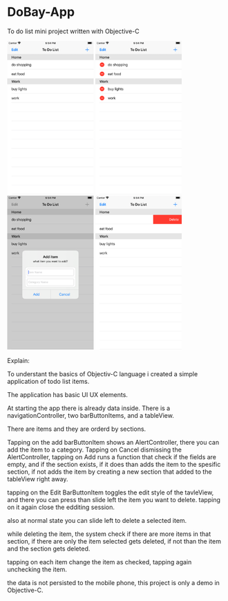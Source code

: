 # DoBay-App
To do list mini project written with Objective-C

<img src=screenShots/main.png width=200> <img src=screenShots/edit.png width=200> <img src=screenShots/add.png width=200> <img src=screenShots/elete.png width=200>

Explain:

To understant the basics of Objectiv-C language i created a simple application of todo list items.

The application has basic UI UX elements.

At starting the app there is already data inside.
There is a navigationController, two barButtonItems, and a tableView.

There are items and they are orderd by sections.

Tapping on the add barButtonItem shows an AlertController, there you can add the item to a category.
Tapping on Cancel dismissing the AlertController, 
tapping on Add runs a function that check if the fields are empty, and if the section exists, if it does than adds the item to the spesific section, if not adds the item by creating a new section that added to the tableView right away.

tapping on the Edit BarButtonItem toggles the edit style of the tavleView, and there you can press than slide left the item you want to delete.
tapping on it again close the edditing session.

also at normal state you can slide left to delete a selected item.

while deleting the item, the system check if there are more items in that section, if there are only the item selected gets deleted, if not than the item and the section gets deleted.

tapping on each item change the item as checked, tapping again unchecking the item.

the data is not persisted to the mobile phone, this project is only a demo in Objective-C.

